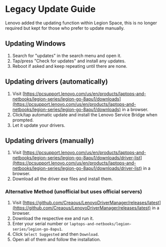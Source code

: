 # Legacy Update Guide

Lenovo added the updating function within Legion Space, this is no longer required but kept for those who prefer to update manually.

## Updating Windows

1. Search for "updates" in the search menu and open it.
2. Tap/press "Check for updates" and install any updates.
3. Reboot if asked and keep repeating until there are none.

## Updating drivers (automatically)

1. Visit [https://pcsupport.lenovo.com/us/en/products/laptops-and-netbooks/legion-series/legion-go-8apu1/downloads](https://pcsupport.lenovo.com/us/en/products/laptops-and-netbooks/legion-series/legion-go-8apu1/downloads) in a browser.
2. Click/tap automatic update and install the Lenovo Service Bridge when prompted.
3. Let it update your drivers.

## Updating drivers (manually)

1. Visit [https://pcsupport.lenovo.com/us/en/products/laptops-and-netbooks/legion-series/legion-go-8apu1/downloads/driver-list](https://pcsupport.lenovo.com/us/en/products/laptops-and-netbooks/legion-series/legion-go-8apu1/downloads/driver-list) in a browser.
2. Download all the driver exe files and install them.

### Alternative Method (unofficial but uses official servers)

1. Visit [https://github.com/Creaous/LenovoDriverManager/releases/latest](https://github.com/Creaous/LenovoDriverManager/releases/latest) in a browser.
2. Download the respective exe and run it.
3. Enter your serial number or `laptops-and-netbooks/legion-series/legion-go-8apu1`.
4. Click `Select Suggested` and then `Download`.
5. Open all of them and follow the installation.